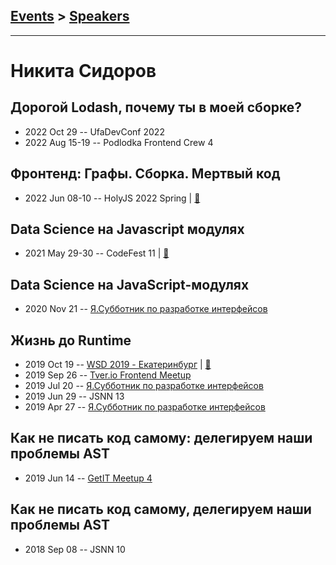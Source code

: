 ## [Events](../README.md) > [Speakers](../speakers.md)
---

# Никита Сидоров

## Дорогой Lodash, почему ты в моей сборке?
- 2022 Oct 29 -- UfaDevConf 2022    
- 2022 Aug 15-19 -- Podlodka Frontend Crew 4    
## Фронтенд: Графы. Сборка. Мертвый код
- 2022 Jun 08-10 -- HolyJS 2022 Spring  | [:notebook:](https://squidex.jugru.team/api/assets/srm/2713296a-c538-48c2-9b4c-364461644c34/holyjs2022-final.pdf)  
## Data Science на Javascript модулях
- 2021 May 29-30 -- CodeFest 11  | [:notebook:](https://disk.yandex.ru/d/2RDQXw6a6yWQhg)  
## Data Science на JavaScript-модулях
- 2020 Nov 21 -- [Я.Субботник по разработке интерфейсов](https://www.youtube.com/watch?v=wTkeS-X_OIU&t=10721)    
## Жизнь до Runtime
- 2019 Oct 19 -- [WSD 2019 - Екатеринбург](https://www.youtube.com/watch?v=DsfnFrwKksA&t=20748s)  | [:notebook:](https://wsd.events/2019/10/19/pres/before-runtime.pdf)  
- 2019 Sep 26 -- [Tver.io Frontend Meetup](https://www.youtube.com/watch?v=_4weYbMzr-0)    
- 2019 Jul 20 -- [Я.Субботник по разработке интерфейсов](https://events.yandex.ru/lib/talks/7522/)    
- 2019 Jun 29 -- JSNN 13    
- 2019 Apr 27 -- [Я.Субботник по разработке интерфейсов](https://events.yandex.ru/lib/talks/7255/)    
## Как не писать код самому: делегируем наши проблемы AST
- 2019 Jun 14 -- [GetIT Meetup 4](https://www.youtube.com/watch?v=W_e6kiI05ds)    
## Как не писать код самому, делегируем наши проблемы AST
- 2018 Sep 08 -- JSNN 10    
